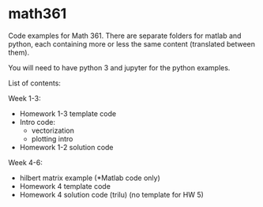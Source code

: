 # math361
Code examples for Math 361. There are separate folders for matlab and python, each containing more or less the same content (translated between them).

You will need to have python 3 and jupyter for the python examples.

List of contents:

Week 1-3:
- Homework 1-3 template code
- Intro code:
	- vectorization 
	- plotting intro
- Homework 1-2 solution code

Week 4-6:
- hilbert matrix example (*Matlab code only)
- Homework 4 template code
- Homework 4 solution code (trilu)
(no template for HW 5)
